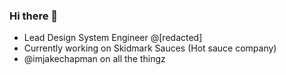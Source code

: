 ### Hi there 👋

- Lead Design System Engineer @[redacted]
- Currently working on Skidmark Sauces (Hot sauce company)
- @imjakechapman on all the thingz
